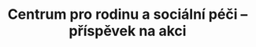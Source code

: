 ---
id: 00aa7406-9703-4025-8636-34d37a1c3fe5
title: Centrum pro rodinu a sociální péči – příspěvek na akci
price: 30000
year: 2017
description: Fandíme rodině
kouskovani: true
locationName: undefined
position:
  lng: 18.2487708245592
  lat: 49.81003678636713
---